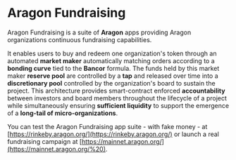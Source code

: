 # Aragon Fundraising

Aragon Fundraising is a suite of **Aragon** apps providing Aragon organizations continuous fundraising capabilities.

It enables users to buy and redeem one organization's token through an automated **market maker** automatically matching orders according to a **bonding curve** tied to the **Bancor** formula. The funds held by this market maker **reserve pool** are controlled by a **tap** and released over time into a **discretionary pool** controlled by the organization's board to sustain the project. This architecture provides smart-contract enforced **accountability** between investors and board members throughout the lifecycle of a project while simultaneously ensuring **sufficient liquidity** to support the emergence of a **long-tail of micro-organizations**.

You can test the Aragon Fundraising app suite - with fake money - at  [https://rinkeby.aragon.org/](https://rinkeby.aragon.org/) or launch a real fundraising campaign at [https://mainnet.aragon.org/](https://mainnet.aragon.org/%20).